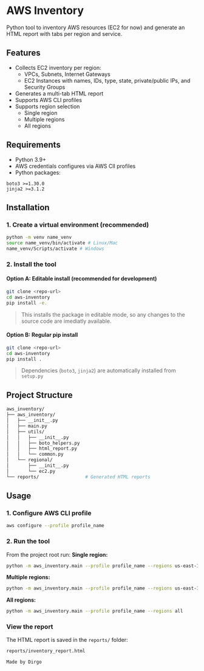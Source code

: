# AWS Inventory
Python tool to inventory AWS resources (EC2 for now) and generate an HTML report with tabs per region and service.

## Features
* Collects EC2 inventory per region:
    * VPCs, Subnets, Internet Gateways
    * EC2 Instances with names, IDs, type, state, private/public IPs, and Security Groups
* Generates a multi-tab HTML report
* Supports AWS CLI profiles
* Supports region selection
    * Single region
    * Multiple regions
    * All regions

## Requirements
* Python 3.9+
* AWS credentials configures via AWS ClI profiles
* Python packages:
```shell
boto3 >=1.30.0
jinja2 >=3.1.2
```
## Installation 
### 1. Create a virtual environment (recommended)
```bash
python -m venv name_venv
source name_venv/bin/activate # Linux/Mac
name_venv/Scripts/activate # Windows
```
### 2. Install the tool
#### Option A: Editable install (recommended for development)
```bash
git clone <repo-url>
cd aws-inventory
pip install -e.
```
> This installs the package in editable mode, so any changes to the source code are imediatly available.
#### Option B: Regular pip install
```bash
git clone <repo-url>
cd aws-inventory
pip install . 
```
> Dependencies (`boto3`, `jinja2`) are automatically installed from `setup.py`
## Project Structure
```bash
aws_inventory/
├── aws_inventory/          
│   ├── __init__.py
│   ├── main.py              
│   ├── utils/
│   │   ├── __init__.py
│   │   ├── boto_helpers.py
│   │   ├── html_report.py
│   │   └── common.py       
│   └── regional/
│       ├── __init__.py
│       └── ec2.py
└── reports/                 # Generated HTML reports
```

## Usage
### 1. Configure AWS CLI profile
```bash
aws configure --profile profile_name
```
### 2. Run the tool
From the project root run:
**Single region:**
```bash
python -m aws_inventory.main --profile profile_name --regions us-east-1
```
**Multiple regions:**
```bash
python -m aws_inventory.main --profile profile_name --regions us-east-1,us-east-2
```
**All regions:**
```bash
python -m aws_inventory.main --profile profile_name --regions all
```
### View the report
The HTML report is saved in the `reports/` folder:
```bash
reports/inventory_report.html
```

`Made by Dirgo`
